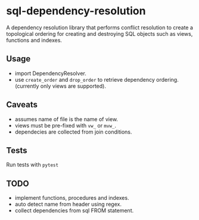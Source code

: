 # sql-dependency-resolution
A dependency resolution library that performs conflict resolution to create a topological ordering for creating and destroying SQL objects such as views, functions and indexes.


## Usage
* import DependencyResolver.
* use `create_order` and `drop_order` to retrieve dependency ordering.(currently only views are supported).

## Caveats
* assumes name of file is the name of view.
* views must be pre-fixed with `vw_` or `mvw_`.
* dependecies are collected from join conditions.

## Tests
Run tests with `pytest`
## TODO
* implement functions, procedures and indexes.
* auto detect name from header using regex.
* collect dependencies from sql FROM statement.
